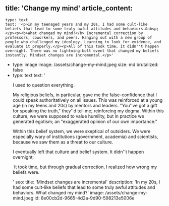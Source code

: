 title: 'Change my mind'
article_content:
  -
    type: text
    text: '<p>In my teenaged years and my 20s, I had some cult-like beliefs that lead to some truly awful attitudes and behaviors.&nbsp;</p><p><b>What changed my mind?</b> Incremental correction by professors, coworkers, and peers. Hanging out with a new group of people who challenged my ideology. Learning to look for evidence, and evaluate it properly.</p><p>All of this took time; it didn''t happen overnight. There was no lightning-bolt event that changed my beliefs instantly. Mindset changes are incremental.</p>'
  -
    type: image
    image: /assets/change-my-mind.jpeg
    size: md
    brutalized: false
  -
    type: text
    text: '<p>I used to question everything.</p><p>My religious beliefs, in particular, gave me the false-confidence that I could speak authoritatively on all issues. This was reinforced at a young age (in my teens and 20s) by mentors and leaders. "You''ve got a gift for speaking the truth," they''d tell me; reinforcing my dogma. Within this culture, we were supposed to value humility, but in practice we generated egotism; an "exaggerated opinion of our own importance."</p><p>Within this belief system, we were skeptical of outsiders. We were especially wary of institutions (government, academia) and scientists, because we saw them as a threat to our culture.</p><p>I eventually left that culture and belief system. It didn''t happen overnight;&nbsp;</p><p>&nbsp;It took time, but through gradual correction, I realized how wrong my beliefs were.</p>'
seo:
  title: 'Mindset changes are incremental'
  description: 'In my 20s, I had some cult-like beliefs that lead to some truly awful attitudes and behaviors. What changed my mind?'
  image: /assets/change-my-mind.jpeg
id: 8e00cb2d-9665-4d2a-9d90-598213e5006e
